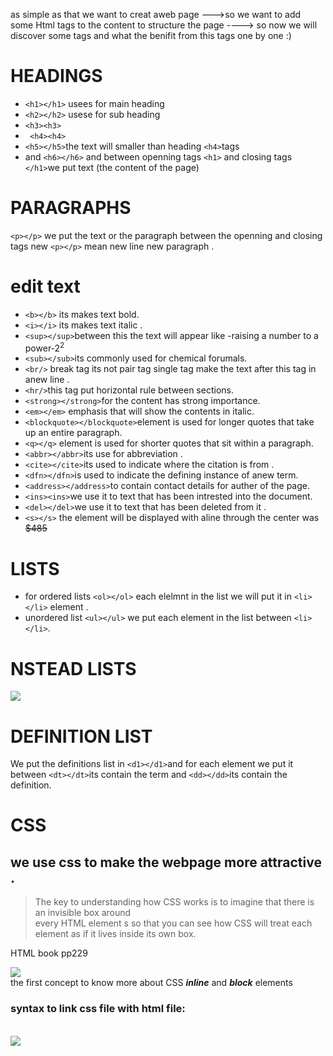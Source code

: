 as simple as that 
we want to creat aweb page --->so we want to add some Html tags to the content to structure the page ----> so now we will discover some tags and what the benifit from this tags one by one :)  
# HEADINGS 
- ```<h1></h1>```       usees for main heading    
- ```<h2></h2>``` usese for sub heading 
- ```<h3><h3>```
- ``` <h4><h4>```
- ```<h5></h5>```the text will smaller than heading ```<h4>```tags
- and ```<h6></h6>```
and between openning tags ```<h1>``` and closing tags ```</h1>```we put text (the content of the page)

# PARAGRAPHS
```<p></p>``` we put the text or the paragraph between the openning and closing tags new ```<p></p>``` mean new line new paragraph .
# edit text 
- ```<b></b>``` its makes text bold.
- ```<i></i>``` its makes text italic .
- ```<sup></sup>```between this the text will appear like -raising a number to a power-2<sup>2</sup> 
- ```<sub></sub>```its commonly used for chemical forumals.
- ```<br/>``` break tag its not pair tag single tag make the text after this tag in anew line .
- ```<hr/>```this tag put horizontal rule between sections.
- ```<strong></strong>```for the content has strong importance.
- ```<em></em>``` emphasis that will show the contents in italic.
- ```<blockquote></blockquote>```element is used for longer quotes that take up an entire paragraph.
- ```<q></q>``` element is used for shorter quotes that sit within a paragraph.
- ```<abbr></abbr>```its use for abbreviation . 
- ```<cite></cite>```its used to indicate where the citation is from .
- ```<dfn></dfn>```is used to indicate the defining instance of anew term.
- ```<address></address>```to contain contact details for auther of the page.
- ```<ins><ins>```we use it to text that has been intrested into the document. 
- ```<del></del>```we use it to text that has been deleted from it .
- ```<s></s>``` the element will be displayed with aline through the center was <s> $485</s> 
# LISTS
- for ordered lists ```<ol></ol>``` each elelmnt in the list we will put it in ```<li></li>``` element .
- unordered list ```<ul></ul>``` we put each element in the list between ```<li></li>```.
# NSTEAD LISTS
![](https://th.bing.com/th/id/R55d085863eaae5b0181dfd573e2017bd?rik=OXQheL98VNbiAQ&riu=http%3a%2f%2f4.bp.blogspot.com%2f-Ku014KS4C_A%2fTqKuo9sAGvI%2fAAAAAAAAAKE%2fYhagYGnP46s%2fs1600%2fnested-list.png&ehk=3AvXsy4J1YxxnWcOGBMx3xzCfgzB07y3RSRY22MfuBs%3d&risl=&pid=ImgRaw) 
# DEFINITION LIST 
We put the definitions list in ```<d1></d1>```and for each element we put it between ```<dt></dt>```its contain the term and ```<dd></dd>```its contain the definition.

# CSS
## we use css to make the webpage more attractive  .
>The key to understanding how CSS works is to 
>imagine that there is an invisible box around </br>
>every HTML element s so that you can see 
>how CSS will treat each element 
>as if it lives inside its own box.

HTML book pp229

 ![](https://upload.wikimedia.org/wikipedia/commons/thumb/7/7f/CSSsyntax3.JPG/400px-CSSsyntax3.JPG)</br>
  the first concept to know more about CSS ***inline*** and ***block*** elements 
  ### syntax to link css file with html file: 
  </br>![](https://user-images.githubusercontent.com/30496088/33240619-dd587e7e-d2de-11e7-9e7f-cc3e38e201a6.JPG)

 